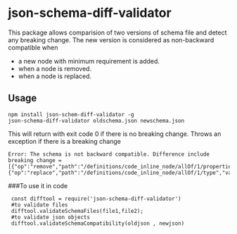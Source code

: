 json-schema-diff-validator
==========================

This package allows comparision of two versions of schema file and detect any breaking change.
The new version is considered as non-backward compatible when

* a new node with minimum requirement is added.
* when a node is removed.
* when a node is replaced.

Usage
-----

``` 
npm install json-schem-diff-validator -g
json-schema-diff-validator oldschema.json newschema.json
```

This will return with exit code 0 if there is no breaking change.
Throws an exception if there is a breaking change 

```
Error: The schema is not backward compatible. Difference include breaking change = 
[{"op":"remove","path":"/definitions/code_inline_node/allOf/1/properties"},{"op":"replace","path":"/definitions/code_inline_node/allOf/1/type","value":"string"}]
```

###To use it in code

```
 const difftool = require('json-schema-diff-validator')
 #to validate files
 difftool.validateSchemaFiles(file1,file2);
 #to validate json objects 
 difftool.validateSchemaCompatibility(oldjson , newjson)
```
